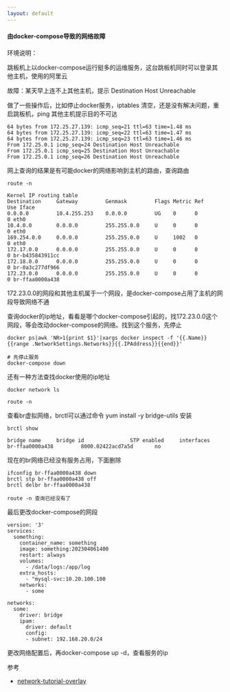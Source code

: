 ```yaml
---
layout: default
---
```


#### 由docker-compose导致的网络故障

环境说明：

跳板机上以docker-compose运行挺多的运维服务，这台跳板机同时可以登录其他主机，使用的阿里云

故障：某天早上连不上其他主机，提示 Destination Host Unreachable

做了一些操作后，比如停止docker服务，iptables 清空，还是没有解决问题，重启跳板机，ping 其他主机提示目的不可达

```
64 bytes from 172.25.27.139: icmp_seq=21 ttl=63 time=1.48 ms
64 bytes from 172.25.27.139: icmp_seq=22 ttl=63 time=1.47 ms
64 bytes from 172.25.27.139: icmp_seq=23 ttl=63 time=1.46 ms
From 172.25.0.1 icmp_seq=24 Destination Host Unreachable
From 172.25.0.1 icmp_seq=25 Destination Host Unreachable
From 172.25.0.1 icmp_seq=26 Destination Host Unreachable
```

网上查询的结果是有可能docker的网络影响到主机的路由，查询路由

```
route -n

Kernel IP routing table
Destination     Gateway         Genmask         Flags Metric Ref    Use Iface
0.0.0.0         10.4.255.253    0.0.0.0         UG    0      0        0 eth0
10.4.0.0        0.0.0.0         255.255.0.0     U     0      0        0 eth0
169.254.0.0     0.0.0.0         255.255.0.0     U     1002   0        0 eth0
172.17.0.0      0.0.0.0         255.255.0.0     U     0      0        0 br-b435843911cc
172.18.0.0      0.0.0.0         255.255.0.0     U     0      0        0 br-0a3c277df966
172.23.0.0      0.0.0.0         255.255.0.0     U     0      0        0 br-ffaa0000a438

```

172.23.0.0的网段和其他主机属于一个网段，是docker-compose占用了主机的网段导致网络不通

查询docker的ip地址，看看是哪个docker-compose引起的，找172.23.0.0这个网段，等会改动docker-compose的网络。找到这个服务，先停止

```
docker ps|awk 'NR>1{print $1}'|xargs docker inspect -f '{{.Name}} {{range .NetworkSettings.Networks}}{{.IPAddress}}{{end}}'

# 先停止服务
docker-compose down
```

还有一种方法查找docker使用的ip地址

```
docker network ls

route -n
```

查看br虚拟网络，brctl可以通过命令 yum install -y bridge-utils 安装

```
brctl show

bridge name     bridge id               STP enabled     interfaces
br-ffaa0000a438         8000.02422acd7a5d       no
```

现在的br网络已经没有服务占用，下面删除

```
ifconfig br-ffaa0000a438 down
brctl stp br-ffaa0000a438 off
brctl delbr br-ffaa0000a438

route -n 查询已经没有了
```

最后更改docker-compose的网段


```
version: '3'
services:
  something:
    container_name: something
    image: something:202304061400
    restart: always
    volumes:
      - /data/logs:/app/log
    extra_hosts:
      - "mysql-svc:10.20.100.100
    networks:
      - some

networks:
  some:
    driver: bridge
    ipam:
      driver: default
      config:
      - subnet: 192.168.20.0/24
```

更改网络配置后，再docker-compose up -d，查看服务的ip

参考 
- [network-tutorial-overlay](https://docs.docker.com/network/network-tutorial-overlay/)
